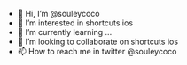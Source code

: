 - 👋 Hi, I’m @souleycoco
- 👀 I’m interested in shortcuts ios
- 🌱 I’m currently learning ...
- 💞️ I’m looking to collaborate on shortcuts ios
- 📫 How to reach me in twitter @souleycoco 

<!---
souleycoco/souleycoco is a ✨ special ✨ repository because its `README.md` (this file) appears on your GitHub profile.
You can click the Preview link to take a look at your changes.
--->
